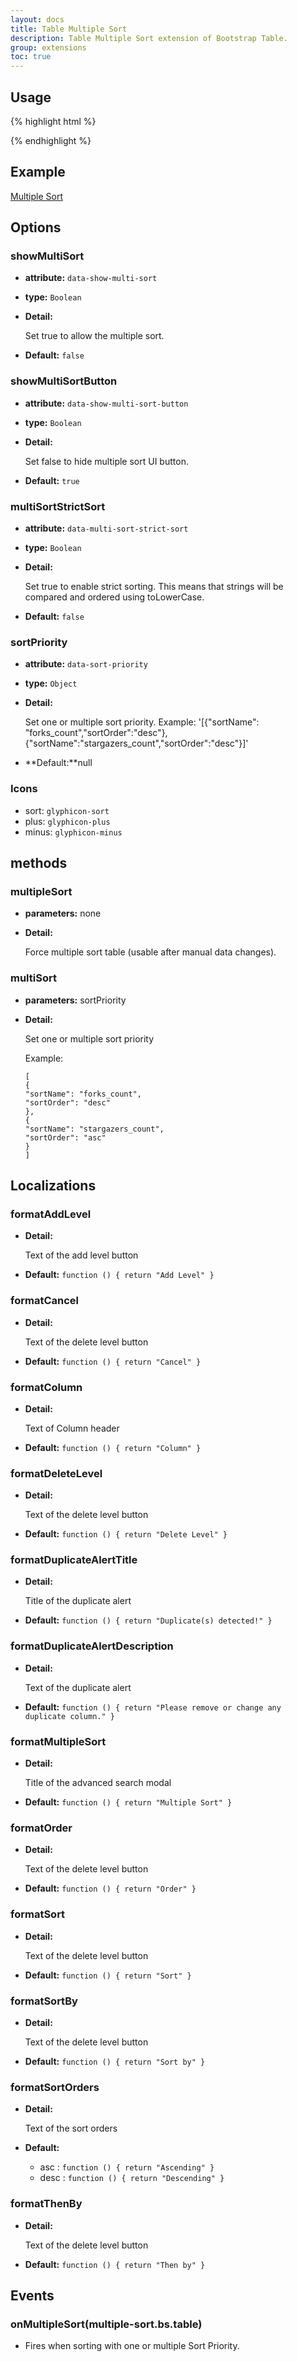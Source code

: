 ```yaml
---
layout: docs
title: Table Multiple Sort
description: Table Multiple Sort extension of Bootstrap Table.
group: extensions
toc: true
---
```


## Usage

{% highlight html %}
<script src="extensions/multiple-sort/bootstrap-table-multiple-sort.js"></script>
{% endhighlight %}

## Example

[Multiple Sort](https://examples.bootstrap-table.com/#extensions/multiple-sort.html)

## Options

### showMultiSort

- **attribute:** `data-show-multi-sort`

- **type:** `Boolean`

- **Detail:**

  Set true to allow the multiple sort.

- **Default:** `false`

### showMultiSortButton

- **attribute:** `data-show-multi-sort-button`

- **type:** `Boolean`

- **Detail:**

  Set false to hide multiple sort UI button.

- **Default:** `true`

### multiSortStrictSort

- **attribute:** `data-multi-sort-strict-sort`

- **type:** `Boolean`

- **Detail:**

  Set true to enable strict sorting. This means that strings will be compared and ordered using toLowerCase.

- **Default:** `false`

### sortPriority

- **attribute:** `data-sort-priority`

- **type:** `Object`

- **Detail:**

  Set one or multiple sort priority. Example: '[{"sortName": "forks_count","sortOrder":"desc"},{"sortName":"stargazers_count","sortOrder":"desc"}]'

- **Default:**null

### Icons
* sort: `glyphicon-sort`
* plus: `glyphicon-plus`
* minus: `glyphicon-minus`

## methods

### multipleSort

- **parameters:** none

- **Detail:**

  Force multiple sort table (usable after manual data changes).


### multiSort

- **parameters:** sortPriority

- **Detail:**

  Set one or multiple sort priority

  Example:
  ```
  [
  {
  "sortName": "forks_count",
  "sortOrder": "desc"
  },
  {
  "sortName": "stargazers_count",
  "sortOrder": "asc"
  }
  ]
  ```

## Localizations

### formatAddLevel

- **Detail:**

  Text of the add level button

- **Default:** `function () { return "Add Level" }`

### formatCancel

- **Detail:**

  Text of the delete level button

- **Default:** `function () { return "Cancel" }`

### formatColumn

- **Detail:**

  Text of Column header

- **Default:** `function () { return "Column" }`

### formatDeleteLevel

- **Detail:**

  Text of the delete level button

- **Default:** `function () { return "Delete Level" }`

### formatDuplicateAlertTitle

- **Detail:**

  Title of the duplicate alert

- **Default:** `function () { return "Duplicate(s) detected!" }`

### formatDuplicateAlertDescription

- **Detail:**

  Text of the duplicate alert

- **Default:** `function () { return "Please remove or change any duplicate column." }`

### formatMultipleSort

- **Detail:**

  Title of the advanced search modal

- **Default:** `function () { return "Multiple Sort" }`

### formatOrder

- **Detail:**

  Text of the delete level button

- **Default:** `function () { return "Order" }`

### formatSort

- **Detail:**

  Text of the delete level button

- **Default:** `function () { return "Sort" }`

### formatSortBy

- **Detail:**

  Text of the delete level button

- **Default:** `function () { return "Sort by" }`

### formatSortOrders

- **Detail:**

  Text of the sort orders

- **Default:**
  - asc : `function () { return "Ascending" }`
  - desc : `function () { return "Descending" }`

### formatThenBy

- **Detail:**

  Text of the delete level button

- **Default:** `function () { return "Then by" }`

## Events

### onMultipleSort(multiple-sort.bs.table)

* Fires when sorting with one or multiple Sort Priority.

